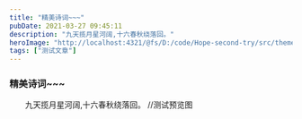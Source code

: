 ```yaml
---
title: "精美诗词~~~"
pubDate: 2021-03-27 09:45:11
description: "九天揽月星河阔,十六春秋绕落回。"
heroImage: "http://localhost:4321/@fs/D:/code/Hope-second-try/src/theme-simple/assets/media/11.jpg?origWidth=2176&origHeight=1224&origFormat=jpg" 
tags: ["测试文章"]
---
```



### 精美诗词~~~
　　九天揽月星河阔,十六春秋绕落回。
//测试预览图